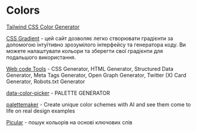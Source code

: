 # Colors

[Tailwind CSS Color Generator](https://uicolors.app/create)

[CSS Gradient](https://cssgradient.io/) - цей сайт дозволяє легко створювати градієнти за допомогою інтуїтивно зрозумілого інтерфейсу та генератора коду. Ви можете налаштувати кольори та зберегти свої градієнти для подальшого використання.

[Web code Tools](https://webcode.tools/) - CSS Generator, HTML Generator, Structured Data Generator, Meta Tags Generator, Open Graph Generator, Twitter (X) Card Generator, Robots.txt Generator

[data-color-picker](https://www.learnui.design/tools/data-color-picker.html) - PALETTE GENERATOR

[palettemaker](https://palettemaker.com) - Create unique color schemes with AI and see them
come to life on real design examples

[Picular](https://picular.co/) - пошук кольорів на основі ключових слів
